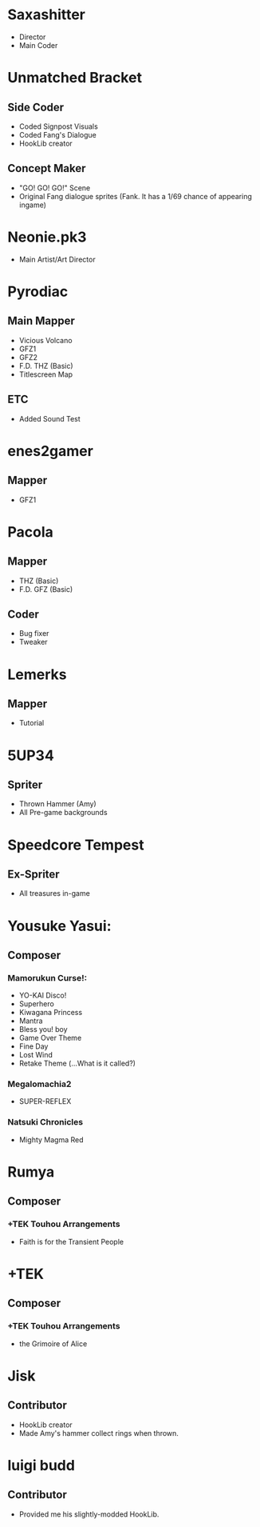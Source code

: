# Saxashitter
- Director
- Main Coder

# Unmatched Bracket
## Side Coder
- Coded Signpost Visuals
- Coded Fang's Dialogue
- HookLib creator
## Concept Maker
- "GO! GO! GO!" Scene
- Original Fang dialogue sprites (Fank. It has a 1/69 chance of appearing ingame)

# Neonie.pk3
- Main Artist/Art Director

# Pyrodiac
## Main Mapper
- Vicious Volcano
- GFZ1
- GFZ2
- F.D. THZ (Basic)
- Titlescreen Map
## ETC
- Added Sound Test

# enes2gamer
## Mapper
- GFZ1

# Pacola
## Mapper
- THZ (Basic)
- F.D. GFZ (Basic)
## Coder
- Bug fixer
- Tweaker

# Lemerks
## Mapper
- Tutorial

# 5UP34
## Spriter
- Thrown Hammer (Amy)
- All Pre-game backgrounds

# Speedcore Tempest
## Ex-Spriter
- All treasures in-game

# Yousuke Yasui:
## Composer
### Mamorukun Curse!:
- YO-KAI Disco!
- Superhero
- Kiwagana Princess
- Mantra
- Bless you! boy
- Game Over Theme
- Fine Day
- Lost Wind
- Retake Theme (...What is it called?)
### Megalomachia2
- SUPER-REFLEX
### Natsuki Chronicles
- Mighty Magma Red

# Rumya
## Composer
### +TEK Touhou Arrangements
- Faith is for the Transient People

# +TEK
## Composer
### +TEK Touhou Arrangements
- the Grimoire of Alice

# Jisk
## Contributor
- HookLib creator
- Made Amy's hammer collect rings when thrown.

# luigi budd
## Contributor
- Provided me his slightly-modded HookLib.